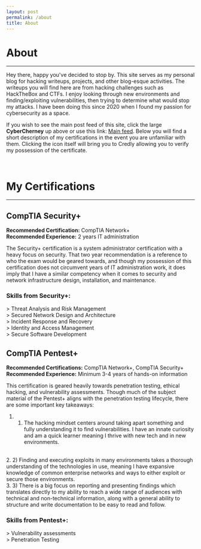 ```yaml
---
layout: post
permalink: /about
title: About
---
```


<style>
    iframe {
        background-color: white;
        border-radius: 20px;
        margin-bottom: 15px;
    }
</style>

# About
___

Hey there, happy you've decided to stop by. This site serves as my personal blog for hacking writeups, projects, and other blog-esque activities. The writeups you will find here are from hacking challenges such as HackTheBox and CTFs. I enjoy looking through new environments and finding/exploiting vulnerabilities, then trying to determine what would stop my attacks. I have been doing this since 2020 when I found my passion for cybersecurity as a space.



If you wish to see the main post feed of this site, click the large **CyberCherney** up above or use this link: [Main feed](index). Below you will find a short description of my certifications in the event you are unfamiliar with them. Clicking the icon itself will bring you to Credly allowing you to verify my possession of the certificate.

<br>

# My Certifications
___

## CompTIA Security+

**Recommended Certification:** CompTIA Network+  
**Recommended Experience:** 2 years IT administration


<div data-iframe-width="250" data-iframe-height="235" data-share-badge-id="bcd12426-ed81-4abd-aeb8-9cfd7353a3c8" data-share-badge-host="https://www.credly.com"></div><script type="text/javascript" async src="//cdn.credly.com/assets/utilities/embed.js"></script>

The Security+ certification is a system administrator certification with a heavy focus on security. That two year recommendation is a reference to who the exam would be geared towards, and though my possession of this certification does not circumvent years of IT administration work, it does imply that I have a similar competency when it comes to security and network infrastructure design, installation, and maintenance. 

### Skills from Security+: 
\> Threat Analysis and Risk Management  
\> Secured Network Design and Architecture  
\> Incident Response and Recovery  
\> Identity and Access Management  
\> Secure Software Development  

## CompTIA Pentest+

**Recommended Certifications:** CompTIA Network+, CompTIA Security+  
**Recommended Experience:** Minimum 3-4 years of hands-on information

<div data-iframe-width="250" data-iframe-height="235" data-share-badge-id="95f60425-ddbb-459c-935e-1afa8d335246" data-share-badge-host="https://www.credly.com"></div><script type="text/javascript" async src="//cdn.credly.com/assets/utilities/embed.js"></script>


This certification is geared heavily towards penetration testing, ethical hacking, and vulnerability assessments. Though much of the subject material of the Pentest+ aligns with the penetration testing lifecycle, there are some important key takeaways: 

1. 1) The hacking mindset centers around taking apart something and fully understanding it to find vulnerabilities. I have an innate curiosity and am a quick learner meaning I thrive with new tech and in new environments.  
<br>
2. 2) Finding and executing exploits in many environments takes a thorough understanding of the technologies in use, meaning I have expansive knowledge of common enterprise networks and ways to either exploit or secure those environments.  
<br>
3. 3) There is a big focus on reporting and presenting findings which translates directly to my ability to reach a wide range of audiences with technical and non-technical information, along with a general ability to structure and write documentation to be easy to read and follow.  

### Skills from Pentest+:  
\> Vulnerability assessments  
\> Penetration Testing  




